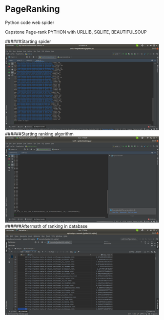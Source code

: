 # PageRanking
Python code web spider 

Capstone Page-rank
PYTHON with URLLIB, SQLITE, BEAUTIFULSOUP

######Starting spider
![imgfirst](/images/spidering.png)
######Starting ranking algorithm 
![imgfirst](/images/ranking.png)
######Aftermath of ranking in database
![imgfirst](/images/rankingdone.png)
